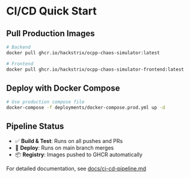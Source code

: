 # CI/CD Quick Start

## Pull Production Images

```bash
# Backend
docker pull ghcr.io/hackstrix/ocpp-chaos-simulator:latest

# Frontend  
docker pull ghcr.io/hackstrix/ocpp-chaos-simulator-frontend:latest
```

## Deploy with Docker Compose

```bash
# Use production compose file
docker-compose -f deployments/docker-compose.prod.yml up -d
```

## Pipeline Status

- ✅ **Build & Test**: Runs on all pushes and PRs
- 🚀 **Deploy**: Runs on main branch merges
- 📦 **Registry**: Images pushed to GHCR automatically

For detailed documentation, see [docs/ci-cd-pipeline.md](../docs/ci-cd-pipeline.md)


